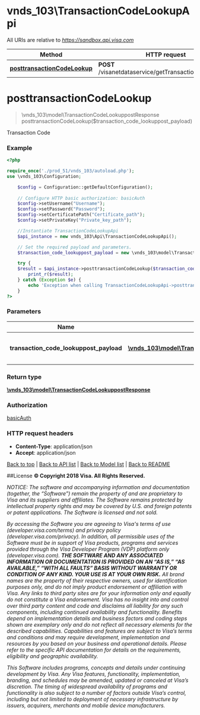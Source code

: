 # vnds_103\TransactionCodeLookupApi

All URIs are relative to *https://sandbox.api.visa.com*

Method | HTTP request | Description
------------- | ------------- | -------------
[**posttransactionCodeLookup**](TransactionCodeLookupApi.md#posttransactionCodeLookup) | **POST** /visanetdataservice/getTransactionCodeLookup | 


# **posttransactionCodeLookup**
> \vnds_103\model\TransactionCodeLookuppostResponse posttransactionCodeLookup($transaction_code_lookuppost_payload)



Transaction Code

### Example
```php
<?php

require_once('./prod_51/vnds_103/autoload.php');
use \vnds_103\Configuration;

    $config = Configuration::getDefaultConfiguration();
    
    // Configure HTTP basic authorization: basicAuth
    $config->setUsername("Username");
    $config->setPassword("Password");
    $config->setCertificatePath("Certificate_path");
    $config->setPrivateKey("Private_key_path");

    //Instantiate TransactionCodeLookupApi
    $api_instance = new vnds_103\Api\TransactionCodeLookupApi();

    // Set the required payload and parameters.
    $transaction_code_lookuppost_payload = new \vnds_103\model\TransactionCodeLookuppostPayload(); // \vnds_103\model\TransactionCodeLookuppostPayload

    try {
    $result = $api_instance->posttransactionCodeLookup($transaction_code_lookuppost_payload);
        print_r($result);
    } catch (Exception $e) {
        echo 'Exception when calling TransactionCodeLookupApi->posttransactionCodeLookup: ', $e->getMessage(), PHP_EOL;
    }
?>
```

### Parameters

Name | Type | Description  | Notes
------------- | ------------- | ------------- | -------------
 **transaction_code_lookuppost_payload** | [**\vnds_103\model\TransactionCodeLookuppostPayload**](../Model/\vnds_103\model\TransactionCodeLookuppostPayload.md)| Transaction Code request payload |

### Return type

[**\vnds_103\model\TransactionCodeLookuppostResponse**](../Model/TransactionCodeLookuppostResponse.md)

### Authorization

[basicAuth](../../README.md#basicAuth)

### HTTP request headers

 - **Content-Type**: application/json
 - **Accept**: application/json

[Back to top](#)   |   [Back to API list](../../README.md#documentation-for-api-endpoints)   |   [Back to Model list](../../README.md#documentation-for-models)   |   [Back to README](../../README.md)


##License
**© Copyright 2018 Visa. All Rights Reserved.**

*NOTICE: The software and accompanying information and documentation (together, the “Software”) remain the property of
and are proprietary to Visa and its suppliers and affiliates. The Software remains protected by intellectual property
rights and may be covered by U.S. and foreign patents or patent applications. The Software is licensed and not sold.*

*By accessing the Software you are agreeing to Visa's terms of use (developer.visa.com/terms) and privacy policy (developer.visa.com/privacy).
In addition, all permissible uses of the Software must be in support of Visa products, programs and services provided
through the Visa Developer Program (VDP) platform only (developer.visa.com). **THE SOFTWARE AND ANY ASSOCIATED
INFORMATION OR DOCUMENTATION IS PROVIDED ON AN “AS IS,” “AS AVAILABLE,” “WITH ALL FAULTS” BASIS WITHOUT WARRANTY OR
CONDITION OF ANY KIND. YOUR USE IS AT YOUR OWN RISK.** All brand names are the property of their respective owners, used for identification purposes only, and do not imply
product endorsement or affiliation with Visa. Any links to third party sites are for your information only and equally
do not constitute a Visa endorsement. Visa has no insight into and control over third party content and code and disclaims
all liability for any such components, including continued availability and functionality. Benefits depend on implementation
details and business factors and coding steps shown are exemplary only and do not reflect all necessary elements for the
described capabilities. Capabilities and features are subject to Visa’s terms and conditions and may require development,
implementation and resources by you based on your business and operational details. Please refer to the specific
API documentation for details on the requirements, eligibility and geographic availability.*

*This Software includes programs, concepts and details under continuing development by Visa. Any Visa features,
functionality, implementation, branding, and schedules may be amended, updated or canceled at Visa’s discretion.
The timing of widespread availability of programs and functionality is also subject to a number of factors outside Visa’s control,
including but not limited to deployment of necessary infrastructure by issuers, acquirers, merchants and mobile device manufacturers.*